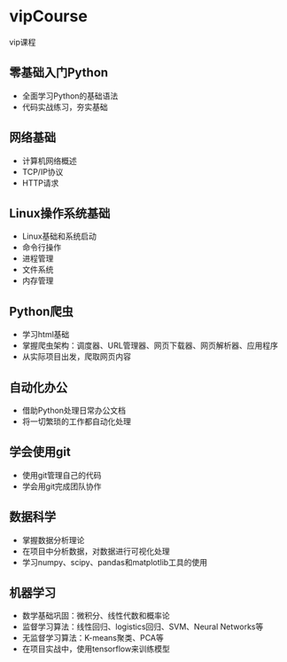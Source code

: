# vipCourse
vip课程

## 零基础入门Python
* 全面学习Python的基础语法
* 代码实战练习，夯实基础

## 网络基础
* 计算机网络概述
* TCP/IP协议
* HTTP请求

## Linux操作系统基础
* Linux基础和系统启动
* 命令行操作
* 进程管理
* 文件系统
* 内存管理




## Python爬虫
* 学习html基础
* 掌握爬虫架构：调度器、URL管理器、网页下载器、网页解析器、应用程序
* 从实际项目出发，爬取网页内容

## 自动化办公
* 借助Python处理日常办公文档
* 将一切繁琐的工作都自动化处理

## 学会使用git
* 使用git管理自己的代码
* 学会用git完成团队协作

## 数据科学
* 掌握数据分析理论
* 在项目中分析数据，对数据进行可视化处理
* 学习numpy、scipy、pandas和matplotlib工具的使用

## 机器学习
* 数学基础巩固：微积分、线性代数和概率论
* 监督学习算法：线性回归、logistics回归、SVM、Neural Networks等
* 无监督学习算法：K-means聚类、PCA等
* 在项目实战中，使用tensorflow来训练模型

